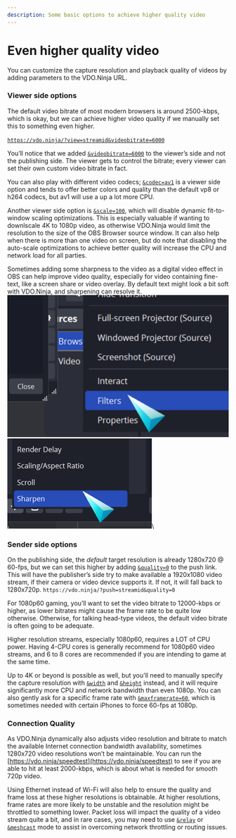 ```yaml
---
description: Some basic options to achieve higher quality video
---
```


# Even higher quality video

You can customize the capture resolution and playback quality of videos by adding parameters to the VDO.Ninja URL.

### Viewer side options

The default video bitrate of most modern browsers is around 2500-kbps, which is okay, but we can achieve higher video quality if we manually set this to something even higher.

[`https://vdo.ninja/?view=streamid&videobitrate=6000`](https://vdo.ninja/?view=streamid\&videobitrate=6000)

You’ll notice that we added [`&videobitrate=6000`](../advanced-settings/video-bitrate-parameters/bitrate.md) to the viewer’s side and not the publishing side. The viewer gets to control the bitrate; every viewer can set their own custom video bitrate in fact.

You can also play with different video codecs; [`&codec=av1`](../advanced-settings/view-parameters/codec.md#av1) is a viewer side option and tends to offer better colors and quality than the default vp8 or h264 codecs, but av1 will use a up a lot more CPU.

Another viewer side option is [`&scale=100`](../advanced-settings/view-parameters/scale.md), which will disable dynamic fit-to-window scaling optimizations. This is especially valuable if wanting to downlscale 4K to 1080p video, as otherwise VDO.Ninja would limit the resolution to the size of the OBS Browser source window. It can also help when there is more than one video on screen, but do note that disabling the auto-scale optimizations to achieve better quality will increase the CPU and network load for all parties.

Sometimes adding some sharpness to the video as a digital video effect in OBS can help improve video quality, especially for video containing fine-text, like a screen share or video overlay. By default text might look a bit soft with VDO.Ninja, and sharpening can resolve it.\
<img src="../.gitbook/assets/image (10) (7).png" alt="" data-size="original">![](<../.gitbook/assets/image (4) (1) (1) (1) (2).png>)\


### Sender side options

On the publishing side, the _default_ target resolution is already 1280x720 @ 60-fps, but we can set this higher by adding [`&quality=0`](../advanced-settings/video-parameters/and-quality.md) to the push link. This will have the publisher’s side try to make available a 1920x1080 video stream, if their camera or video device supports it. If not, it will fall back to 1280x720p. `https://vdo.ninja/?push=streamid&quality=0`

For 1080p60 gaming, you’ll want to set the video bitrate to 12000-kbps or higher, as lower bitrates might cause the frame rate to be quite low otherwise. Otherwise, for talking head-type videos, the default video bitrate is often going to be adequate.

Higher resolution streams, especially 1080p60, requires a LOT of CPU power. Having 4-CPU cores is generally recommend for 1080p60 video streams, and 6 to 8 cores are recommended if you are intending to game at the same time.

Up to 4K or beyond is possible as well, but you'll need to manually specify the capture resolution with [`&width`](../source-settings/and-width.md) and [`&height`](../source-settings/and-height.md) instead, and it will require significantly more CPU and network bandwidth than even 1080p. You can also gently ask for a specific frame rate with [`&maxframerate=60`](../source-settings/and-maxframerate.md), which is sometimes needed with certain iPhones to force 60-fps at 1080p.

### Connection Quality

As VDO.Ninja dynamically also adjusts video resolution and bitrate to match the available Internet connection bandwidth availability, sometimes 1280x720 video resolutions won’t be maintainable. You can run the [https://vdo.ninja/speedtest](https://vdo.ninja/speedtest) to see if you are able to hit at least 2000-kbps, which is about what is needed for smooth 720p video.

Using Ethernet instead of Wi-Fi will also help to ensure the quality and frame loss at these higher resolutions is obtainable. At higher resolutions, frame rates are more likely to be unstable and the resolution might be throttled to something lower. Packet loss will impact the quality of a video stream quite a bit, and in rare cases, you may need to use [`&relay`](../general-settings/and-relay.md) or [`&meshcast`](../newly-added-parameters/and-meshcast.md) mode to assist in overcoming network throttling or routing issues.
